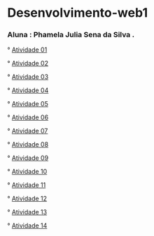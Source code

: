 # Desenvolvimento-web1

### Aluna : Phamela Julia Sena da Silva .

° [Atividade 01](https://phamelajulia.github.io/atividade01/)

° [Atividade 02](https://phamelajulia.github.io/atividade-02/)

° [Atividade 03](https://phamelajulia.github.io/atividade-03/)

° [Atividade 04](https://phamelajulia.github.io/atividade-04/)

° [Atividade 05]( https://phamelajulia.github.io/atividade-05/)

° [Atividade 06](https://phamelajulia.github.io/atividade06/)

° [Atividade 07]( https://phamelajulia.github.io/atividade-07/)

° [Atividade 08]( https://phamelajulia.github.io/atividade-08/)

° [Atividade 09](https://phamelajulia.github.io/atividade-09/)

° [Atividade 10](https://phamelajulia.github.io/atividade-10/)

° [Atividade 11](https://phamelajulia.github.io/atividade-11/)

° [Atividade 12](https://phamelajulia.github.io/atividade12/)

° [Atividade 13](https://phamelajulia.github.io/atividade13/)

° [Atividade 14](https://phamelajulia.github.io/atividade14/)
